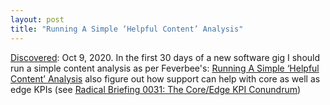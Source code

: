 ```yaml
---
layout: post
title: "Running A Simple ‘Helpful Content’ Analysis"
---
```

[Discovered](http://rolandtanglao.com/2020/07/29/p1-blogthis-checkvist-list-links-to-blog/): Oct 9, 2020. In the first 30 days of a new software gig I should run a  simple content analysis as per Feverbee's: [Running A Simple ‘Helpful Content’ Analysis](https://www.feverbee.com/running-a-simple-helpful-content-analysis/?utm_source=feedburner&utm_medium=feed&utm_campaign=Feed%3A+Feverbee+%28FeverBee+-+Practical+advice+for+building+online+communities%29) also figure out how support can help with core as well as edge KPIs (see [Radical Briefing 0031: The Core/Edge KPI Conundrum](https://radical.substack.com/p/radical-briefing-0031-the-coreedge))
